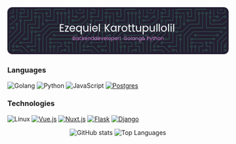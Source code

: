 
<div align="center">
<img src="./github-header-image.png">
</div>


### Languages
![Golang](https://img.shields.io/badge/-Golang-000?&logo=Go)
![Python](https://img.shields.io/badge/-Python-000?&logo=Python)
![JavaScript](https://img.shields.io/badge/-JavaScript-000?&logo=JavaScript)
[![Postgres](https://img.shields.io/badge/Postgres-%23000000.svg?logo=postgresql&logoColor=blue)](#)

### Technologies
![Linux](https://img.shields.io/badge/-Linux-000?&logo=Linux&logoColor=42b883)
[![Vue.js](https://img.shields.io/badge/Vue.js-%23000000?logo=vuedotjs&logoColor=42b883)](#)
[![Nuxt.js](https://img.shields.io/badge/Nuxt.js-%23000000?logo=nuxtdotjs&logoColor=%2300DC82)](#)
[![Flask](https://img.shields.io/badge/Flask-000?logo=flask&logoColor=42b883)](#)
[![Django](https://img.shields.io/badge/Django-%23000000.svg?logo=django&logoColor=42b883)](#)

<div align="center">
  <img src="https://github-readme-stats.vercel.app/api?username=EzequielBPullolil&show_icons=true&theme=dark&border_color=42b883" alt="GitHub stats" width="380px">
  <img src="https://github-readme-stats.vercel.app/api/top-langs/?username=EzequielBPullolil&layout=compact&theme=dark&border_color=42b883&exclude_repo=HTML,CSS,Shell&langs_count=3" alt="Top Languages" width="340px">
</div>
